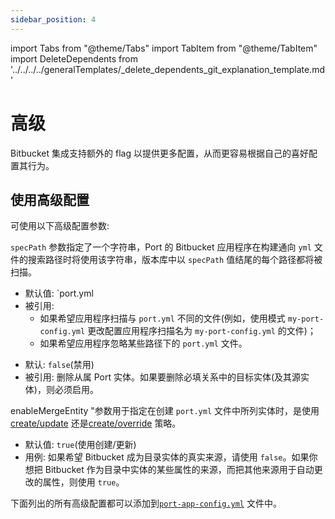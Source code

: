 ```yaml
---
sidebar_position: 4
---
```


import Tabs from "@theme/Tabs"
import TabItem from "@theme/TabItem"
import DeleteDependents from '../../../../generalTemplates/_delete_dependents_git_explanation_template.md'

# 高级

Bitbucket 集成支持额外的 flag 以提供更多配置，从而更容易根据自己的喜好配置其行为。

## 使用高级配置

可使用以下高级配置参数: 

<Tabs groupId="config" queryString="parameter">

<TabItem label="Spec path" value="specPath">

`specPath` 参数指定了一个字符串，Port 的 Bitbucket 应用程序在构建通向 `yml` 文件的搜索路径时将使用该字符串，版本库中以 `specPath` 值结尾的每个路径都将被扫描。

* 默认值:  `port.yml
* 被引用: 
    - 如果希望应用程序扫描与 `port.yml` 不同的文件(例如，使用模式 `my-port-config.yml` 更改配置应用程序扫描名为 `my-port-config.yml` 的文件)；
    - 如果希望应用程序忽略某些路径下的 `port.yml` 文件。

</TabItem>

<TabItem label="Delete dependent entities" value="deleteDependent">

<DeleteDependents/>

* 默认:  `false`(禁用)
* 被引用: 删除从属 Port 实体。如果要删除必填关系中的目标实体(及其源实体)，则必须启用。

</TabItem>

<TabItem label="Enable merge entity" value="enableMergeEntity">

enableMergeEntity "参数用于指定在创建 `port.yml` 文件中所列实体时，是使用[create/update](../../api/api.md?operation=create-update#usage) 还是[create/override](../../api/api.md?operation=create-override#usage) 策略。

* 默认值: `true`(使用创建/更新)
* 用例: 如果希望 Bitbucket 成为目录实体的真实来源，请使用 `false`。如果你想把 Bitbucket 作为目录中实体的某些属性的来源，而把其他来源用于自动更改的属性，则使用 `true`。

</TabItem>

</Tabs>

下面列出的所有高级配置都可以添加到[`port-app-config.yml`](./bitbucket.md#port-app-configyml-file) 文件中。